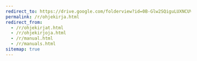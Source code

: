 ```yaml
---
redirect_to: https://drive.google.com/folderview?id=0B-Glw2SQiguLUXNCUVVYWms4amM
permalink: /r/ohjekirja.html
redirect_from:
  - /r/ohjekirjat.html
  - /r/ohjekirjoja.html
  - /r/manual.html
  - /r/manuals.html
sitemap: true
---
```

